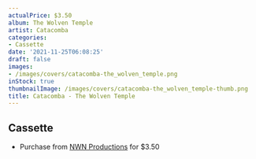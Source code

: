 ```yaml
---
actualPrice: $3.50
album: The Wolven Temple
artist: Catacomba
categories:
- Cassette
date: '2021-11-25T06:08:25'
draft: false
images:
- /images/covers/catacomba-the_wolven_temple.png
inStock: true
thumbnailImage: /images/covers/catacomba-the_wolven_temple-thumb.png
title: Catacomba - The Wolven Temple
---
```


## Cassette
* Purchase from [NWN Productions](http://shop.nwnprod.com/index.php?route=product/product&path=73&product_id=5620&sort=pd.name&order=ASC) for $3.50
